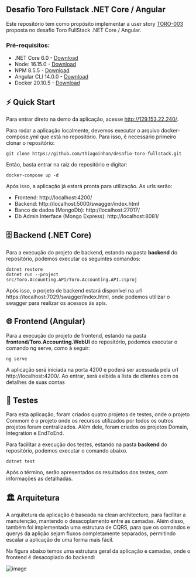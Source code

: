## Desafio Toro Fullstack .NET Core / Angular

Este repositório tem como propósito implementar a user story [TORO-003](https://github.com/ToroInvestimentos/desafio-toro-fullstack/blob/master/README.md#hist%C3%B3rias-de-usu%C3%A1rio) proposta no desafio Toro FullStack .NET Core / Angular.

### Pré-requisitos: 
- .NET Core 6.0 - [Download](https://dotnet.microsoft.com/en-us/download/dotnet/6.0/) 
- Node: 16.15.0 - [Download](https://nodejs.org/en/)
- NPM 8.5.5 - [Download](https://docs.npmjs.com/downloading-and-installing-node-js-and-npm)
- Angular CLI 14.0.0 - [Download](https://angular.io/cli)
- Docker 20.10.5 - [Download](https://www.docker.com/get-started/)

## ⚡️ Quick Start

Para entrar direto na demo da aplicação, acesse http://129.153.22.240/.

Para rodar a aplicação localmente, devemos executar o arquivo docker-compose.yml que está no repositório. Para isso, é necessário primeiro clonar o repositório:

```
git clone https://github.com/thiagoinhan/desafio-toro-fullstack.git
```

Então, basta entrar na raiz do repositório e digitar:

```
docker-compose up -d
```

Após isso, a aplicação já estará pronta para utilização. As urls serão:

- Frontend:  http://localhost:4200/
- Backend: http://localhost:5000/swagger/index.html
- Banco de dados (MongoDb): http://localhost:27017/
- Db Admin Interface (Mongo Express): http://localhost:8081/

## 🗄️ Backend (.NET Core)

Para a execução do projeto de backend, estando na pasta **backend** do repositório, podemos executar os seguintes comandos:

```
dotnet restore
dotnet run --project src/Toro.Accounting.API/Toro.Accounting.API.csproj
```

Após isso, o porjeto de backend estará disponível na url https://localhost:7029/swagger/index.html, onde podemos utilizar o swagger para realizar os acessos às apis.

## 🌐 Frontend (Angular)

Para a execução do projeto de frontend, estando na pasta **frontend/Toro.Accounting.WebUI** do repositório, podemos executar o comando ng serve, como à seguir:

```
ng serve
```

A aplicação será iniciada na porta 4200 e poderá ser acessada pela url http://localhost:4200/. Ao entrar, será exibida a lista de clientes com os detalhes de suas contas

## 🧪 Testes

Para esta aplicação, foram criados quatro projetos de testes, onde o projeto Commom é o projeto onde os recursos utilizados por todos os outros projetos foram centralizados. Além dele, foram criados os projetos Domain, Integration e EndToEnd.

Para facilitar a execução dos testes, estando na pasta **backend** do repositório, podemos executar o comando abaixo.

```
dotnet test
```

Após o término, serão apresentados os resultados dos testes, com informações as detalhadas.

## 🏛️ Arquitetura

A arquitetura da aplicação é baseada na clean architecture, para facilitar a manutenção, mantendo o desacoplamento entre as camadas. Além disso, também foi implementada uma estrutura de CQRS, para que os comandos e querys da aplição sejam fluxos completamente separados, permitindo escalar a aplicação de uma forma mais fácil.

Na figura abaixo temos uma estrutura geral da aplicação e camadas, onde o frontend é desacoplado do backend:

![image](https://user-images.githubusercontent.com/48460079/172946801-53e59243-3219-46a8-9429-efaad2f0b858.png)








